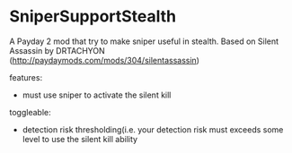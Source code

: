 # SniperSupportStealth
A Payday 2 mod that try to make sniper useful in stealth. Based on Silent Assassin by DRTACHYON (http://paydaymods.com/mods/304/silentassassin)

features:
- must use sniper to activate the silent kill

toggleable:
- detection risk thresholding(i.e. your detection risk must exceeds some level to use the silent kill ability
